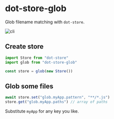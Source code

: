 # dot-store-glob

Glob filename matching with `dot-store`.

![cli](https://gifer.com/i/68UI.gif)

## Create store

```js
import Store from "dot-store"
import glob from "dot-store-glob"

const store = glob(new Store())
```

## Glob some files

```js
await store.set("glob.myApp.pattern", "**/*.js")
store.get("glob.myApp.paths") // array of paths
```

Substitute `myApp` for any key you like.
